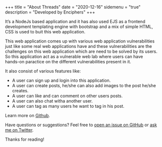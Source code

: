 +++
title = "About Threads"
date = "2020-12-16"
sidemenu = "true"
description = "Developed by Enciphers"
+++

It’s a NodeJs based application and it has also used EJS as a frontend development templating engine with bootstrap and a mix of simple HTML, CSS is used to buit this web application.

This web application comes up with various web application vulnerabilities just like some real web applications have and these vulnerabilities are the challenges on this web application which are need to be solved by its users. So this application act as a vulnerable web lab where users can have hands-on paractice on the different vulnerabilities present in it.  

It also consist of  various features like:

* A user can sign up and login into this application.
* A user can create posts, he/she can also add images to the post he/she creates.
* A user can like and can comment on other users posts.
* A user can also chat witha another user.
* A user can tag as many users he want to tag in his post.

Learn more on [Github](https://github.com/enciphers).

Have questions or suggestions? Feel free to [open an issue on GitHub](https://github.com/enciphers) or [ask me on Twitter](https://twitter.com/enciphers_).

Thanks for reading!
